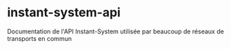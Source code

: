 # instant-system-api
Documentation de l'API Instant-System utilisée par beaucoup de réseaux de transports en commun
